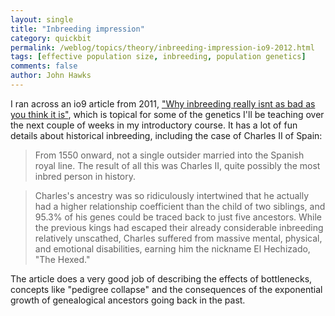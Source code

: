 ```yaml
---
layout: single 
title: "Inbreeding impression" 
category: quickbit
permalink: /weblog/topics/theory/inbreeding-impression-io9-2012.html
tags: [effective population size, inbreeding, population genetics] 
comments: false 
author: John Hawks 
---
```


I ran across an io9 article from 2011, <a href="http://io9.com/5863666/why-inbreeding-really-isnt-as-bad-as-you-think-it-is">"Why inbreeding really isnt as bad as you think it is"</a>, which is topical for some of the genetics I'll be teaching over the next couple of weeks in my introductory course. It has a lot of fun details about historical inbreeding, including the case of Charles II of Spain: 

<blockquote>From 1550 onward, not a single outsider married into the Spanish royal line. The result of all this was Charles II, quite possibly the most inbred person in history.</blockquote>

<blockquote>Charles's ancestry was so ridiculously intertwined that he actually had a higher relationship coefficient than the child of two siblings, and 95.3% of his genes could be traced back to just five ancestors. While the previous kings had escaped their already considerable inbreeding relatively unscathed, Charles suffered from massive mental, physical, and emotional disabilities, earning him the nickname El Hechizado, "The Hexed." </blockquote>

The article does a very good job of describing the effects of bottlenecks, concepts like "pedigree collapse" and the consequences of the exponential growth of genealogical ancestors going back in the past. 

